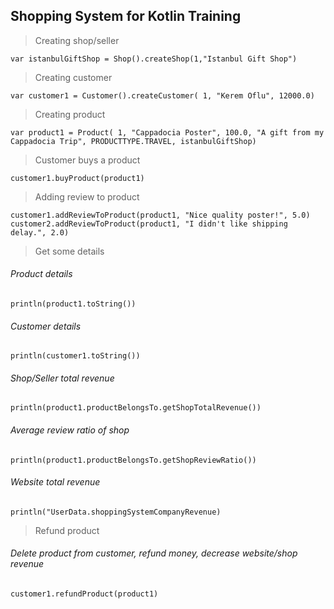 ## Shopping System for Kotlin Training

> Creating shop/seller

  `var istanbulGiftShop = Shop().createShop(1,"Istanbul Gift Shop")`

> Creating customer

  `var customer1 = Customer().createCustomer(
            1,
            "Kerem Oflu",
            12000.0)`

> Creating product

`var product1 = Product( 1,
            "Cappadocia Poster",
            100.0,
            "A gift from my Cappadocia Trip",
            PRODUCTTYPE.TRAVEL,
            istanbulGiftShop) `
            
> Customer buys a product

`customer1.buyProduct(product1)  `       

> Adding review to product

`customer1.addReviewToProduct(product1, "Nice quality poster!", 5.0)
customer2.addReviewToProduct(product1, "I didn't like shipping delay.", 2.0)`

> Get some details

###### Product details
`println(product1.toString())`

###### Customer details
`println(customer1.toString())`

###### Shop/Seller total revenue
`println(product1.productBelongsTo.getShopTotalRevenue())`
 
 ###### Average review ratio of shop
` println(product1.productBelongsTo.getShopReviewRatio()) `

###### Website total revenue
`println("UserData.shoppingSystemCompanyRevenue)`
                       
> Refund product
###### Delete product from customer, refund money, decrease website/shop revenue
`customer1.refundProduct(product1)`
